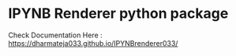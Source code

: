# IPYNB Renderer python package

Check Documentation Here : https://dharmateja033.github.io/IPYNBrenderer033/

